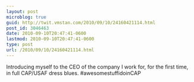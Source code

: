 ```yaml
---
layout: post
microblog: true
guid: http://twit.vmstan.com/2010/09/10/24160421114.html
post_id: 3046463
date: 2010-09-10T20:47:41-0600
lastmod: 2010-09-10T20:47:41-0600
type: post
url: /2010/09/10/24160421114.html
---
```

Introducing myself to the CEO of the company I work for, for the first time, in full CAP/USAF dress blues. #awesomestuffidoinCAP
